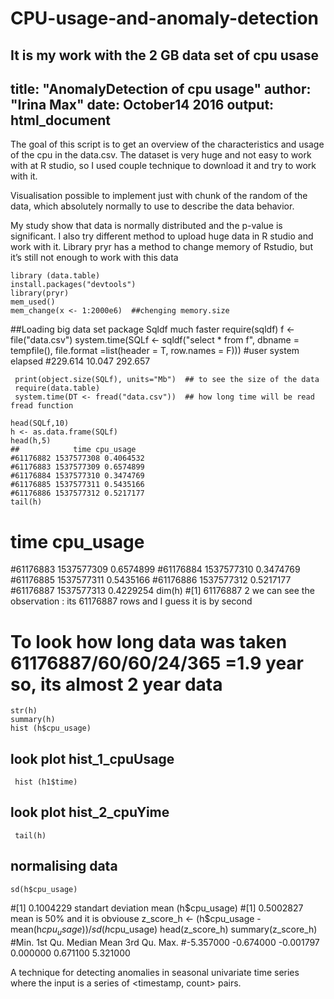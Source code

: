 # CPU-usage-and-anomaly-detection
It is my work with the 2 GB data set of cpu usase
---
title: "AnomalyDetection of cpu usage"
author: "Irina Max"
date: October14 2016
output: html_document
---

The goal of this script is to get an overview of the characteristics and usage of the cpu
in the data.csv. The dataset is very huge and not easy to work with at R studio, so I used
couple technique to download it and try to work with it.

Visualisation possible to implement just with chunk of the random of the data, which absolutely normally to use to describe the data behavior.

My study show that data is normally distributed and the p-value is significant.
I also try different method to upload huge data in R studio and work with it.
Library pryr has a method to change memory of Rstudio, but it’s still not enough to work with this data 

    library (data.table)
    install.packages("devtools")
    library(pryr)  
    mem_used()
    mem_change(x <- 1:2000e6)  ##chenging memory.size

  ##Loading big data set package Sqldf much faster 
    require(sqldf)
    f <- file("data.csv")
    system.time(SQLf <- sqldf("select * from f", dbname = tempfile(), 
                          file.format =list(header = T, row.names = F)))
  #user  system elapsed 
   #229.614  10.047 292.657 

     print(object.size(SQLf), units="Mb")  ## to see the size of the data
     require(data.table)
     system.time(DT <- fread("data.csv"))  ## how long time will be read fread function

    head(SQLf,10)
    h <- as.data.frame(SQLf)
    head(h,5)  
    ##            time cpu_usage
    #61176882 1537577308 0.4064532
    #61176883 1537577309 0.6574899
    #61176884 1537577310 0.3474769
    #61176885 1537577311 0.5435166
    #61176886 1537577312 0.5217177
    tail(h)
   #               time cpu_usage
   #61176883 1537577309 0.6574899
   #61176884 1537577310 0.3474769
   #61176885 1537577311 0.5435166
   #61176886 1537577312 0.5217177
   #61176887 1537577313 0.4229254
      dim(h) 
 #[1] 61176887        2    we can see the observation : its 61176887 rows and I guess it  is by second
 # To look how long data was taken  61176887/60/60/24/365 =1.9 year so, its almost 2 year data  
    str(h)
    summary(h)
    hist (h$cpu_usage) 
 ## look  plot hist_1_cpuUsage

     hist (h1$time)
 ## look  plot hist_2_cpuYime
     tail(h)

 ## normalising data 
    sd(h$cpu_usage)  
 #[1] 0.1004229  standart deviation
      mean (h$cpu_usage) 
  #[1] 0.5002827     mean is 50% and it is obviouse
       z_score_h <- (h$cpu_usage - mean(h$cpu_usage))/sd(h$cpu_usage)
       head(z_score_h)
        summary(z_score_h)
   #Min.   1st Qu.    Median      Mean   3rd Qu.      Max. 
   #-5.357000 -0.674000 -0.001797  0.000000  0.671100  5.321000 

A technique for detecting anomalies in seasonal univariate time series where the input is a series of <timestamp, count> pairs.
